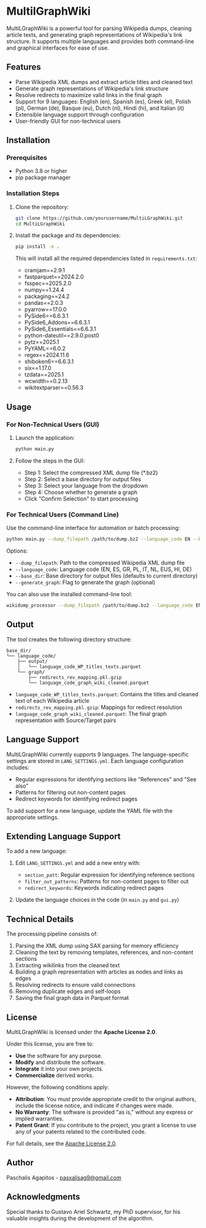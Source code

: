 # MultilGraphWiki

MultiLGraphWiki is a powerful tool for parsing Wikipedia dumps, cleaning article texts, and generating graph representations of Wikipedia's link structure. 
It supports multiple languages and provides both command-line and graphical interfaces for ease of use.

## Features

- Parse Wikipedia XML dumps and extract article titles and cleaned text
- Generate graph representations of Wikipedia's link structure
- Resolve redirects to maximize valid links in the final graph
- Support for 9 languages: English (en), Spanish (es), Greek (el), Polish (pl), German (de), Basque (eu), Dutch (nl), Hindi (hi), and Italian (it)
- Extensible language support through configuration
- User-friendly GUI for non-technical users

## Installation

### Prerequisites

- Python 3.8 or higher
- pip package manager

### Installation Steps

1. Clone the repository:
   ```bash
   git clone https://github.com/yourusername/MultiLGraphWiki.git
   cd MultiLGraphWiki
   ```

2. Install the package and its dependencies:
   ```bash
   pip install -e .
   ```

   This will install all the required dependencies listed in `requirements.txt`:
   - cramjam==2.9.1
   - fastparquet==2024.2.0
   - fsspec==2025.2.0
   - numpy==1.24.4
   - packaging==24.2
   - pandas==2.0.3
   - pyarrow==17.0.0
   - PySide6==6.6.3.1
   - PySide6_Addons==6.6.3.1
   - PySide6_Essentials==6.6.3.1
   - python-dateutil==2.9.0.post0
   - pytz==2025.1
   - PyYAML==6.0.2
   - regex==2024.11.6
   - shiboken6==6.6.3.1
   - six==1.17.0
   - tzdata==2025.1
   - wcwidth==0.2.13
   - wikitextparser==0.56.3

## Usage

### For Non-Technical Users (GUI)

1. Launch the application:
   ```bash
   python main.py
   ```

2. Follow the steps in the GUI:
   - Step 1: Select the compressed XML dump file (*.bz2)
   - Step 2: Select a base directory for output files
   - Step 3: Select your language from the dropdown
   - Step 4: Choose whether to generate a graph
   - Click "Confirm Selection" to start processing

### For Technical Users (Command Line)

Use the command-line interface for automation or batch processing:

```bash
python main.py --dump_filepath /path/to/dump.bz2 --language_code EN --base_dir /path/to/output --generate_graph
```

Options:
- `--dump_filepath`: Path to the compressed Wikipedia XML dump file
- `--language_code`: Language code (EN, ES, GR, PL, IT, NL, EUS, HI, DE)
- `--base_dir`: Base directory for output files (defaults to current directory)
- `--generate_graph`: Flag to generate the graph (optional)

You can also use the installed command-line tool:

```bash
wikidump_processor --dump_filepath /path/to/dump.bz2 --language_code EN --generate_graph
```

## Output

The tool creates the following directory structure:

```
base_dir/
└── language_code/
    ├── output/
    │   └── language_code_WP_titles_texts.parquet
    └── graph/
        ├── redirects_rev_mapping.pkl.gzip
        └── language_code_graph_wiki_cleaned.parquet
```

- `language_code_WP_titles_texts.parquet`: Contains the titles and cleaned text of each Wikipedia article
- `redirects_rev_mapping.pkl.gzip`: Mappings for redirect resolution
- `language_code_graph_wiki_cleaned.parquet`: The final graph representation with Source/Target pairs

## Language Support

MultiLGraphWiki currently supports 9 languages. The language-specific settings are stored in `LANG_SETTINGS.yml`. Each language configuration includes:

- Regular expressions for identifying sections like "References" and "See also"
- Patterns for filtering out non-content pages
- Redirect keywords for identifying redirect pages

To add support for a new language, update the YAML file with the appropriate settings.

## Extending Language Support

To add a new language:

1. Edit `LANG_SETTINGS.yml` and add a new entry with:
   - `section_patt`: Regular expression for identifying reference sections
   - `filter_out_patterns`: Patterns for non-content pages to filter out
   - `redirect_keywords`: Keywords indicating redirect pages

2. Update the language choices in the code (in `main.py` and `gui.py`)

## Technical Details

The processing pipeline consists of:

1. Parsing the XML dump using SAX parsing for memory efficiency
2. Cleaning the text by removing templates, references, and non-content sections
3. Extracting wikilinks from the cleaned text
4. Building a graph representation with articles as nodes and links as edges
5. Resolving redirects to ensure valid connections
6. Removing duplicate edges and self-loops
7. Saving the final graph data in Parquet format

## License

MultiLGraphWiki is licensed under the **Apache License 2.0**.

Under this license, you are free to:

- **Use** the software for any purpose.
- **Modify** and distribute the software.
- **Integrate** it into your own projects.
- **Commercialize** derived works.

However, the following conditions apply:

- **Attribution**: You must provide appropriate credit to the original authors, include the license notice, and indicate if changes were made.
- **No Warranty**: The software is provided "as is," without any express or implied warranties.
- **Patent Grant**: If you contribute to the project, you grant a license to use any of your patents related to the contributed code.

For full details, see the [Apache License 2.0](https://www.apache.org/licenses/LICENSE-2.0).

## Author
Paschalis Agapitos - pasxalisag9@gmail.com

## Acknowledgments
Special thanks to Gustavo Ariel Schwartz, my PhD supervisor, for his valuable insights during the development of the algorithm.